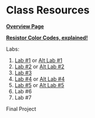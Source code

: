 # Class Resources

**[Overview Page](https://github.com/FAR-Lab/Developing-and-Designing-Interactive-Devices/wiki)**

**[Resistor Color Codes, explained!](https://www.electronics-tutorials.ws/resistor/res_2.html)**

Labs:
1. [Lab #1](https://github.com/FAR-Lab/Developing-and-Designing-Interactive-Devices/wiki/Lab-01) or [Alt Lab #1](https://github.com/FAR-Lab/Developing-and-Designing-Interactive-Devices/wiki/Alt-Lab-1.-Arduino-Deep-Dive)
1. [Lab #2](https://github.com/FAR-Lab/Developing-and-Designing-Interactive-Devices/wiki/Lab-02)  or [Alt Lab #2](https://github.com/FAR-Lab/Developing-and-Designing-Interactive-Devices/wiki/Alt-Lab-2.-DIY-Arduino)
1. [Lab #3](https://github.com/FAR-Lab/Developing-and-Designing-Interactive-Devices/wiki/Lab-03)
1. [Lab #4](https://github.com/FAR-Lab/Developing-and-Designing-Interactive-Devices/wiki/Lab-04) or [Alt Lab #4]()
1. [Lab #5](https://github.com/FAR-Lab/Developing-and-Designing-Interactive-Devices/wiki/Lab-05) or [Alt Lab #5]()
1. Lab #6
1. Lab #7

Final Project